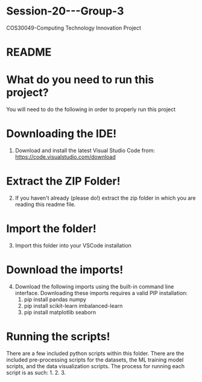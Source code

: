 # Session-20---Group-3
COS30049-Computing Technology Innovation Project

# README

# What do you need to run this project?
You will need to do the following in order to properly run this project

# Downloading the IDE!
1. Download and install the latest Visual Studio Code from:
	https://code.visualstudio.com/download

# Extract the ZIP Folder!
2. If you haven't already (please do!) extract the zip folder in which you are reading this readme file.

# Import the folder!
3. Import this folder into your VSCode installation

# Download the imports!
4. Download the following imports using the built-in command line interface. Downloading these imports requires a valid PIP installation:
	1. pip install pandas numpy 
	2. pip install scikit-learn imbalanced-learn
	3. pip install matplotlib seaborn

# Running the scripts!
   There are a few included python scripts within this folder. There are the included pre-processing scripts for the datasets, the ML training model scripts, and the data visualization scripts. The process for running each script is as such:
   1. 
   2. 
   3. 
